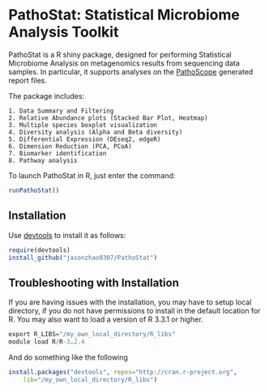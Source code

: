 PathoStat: Statistical Microbiome Analysis Toolkit
==================================================

PathoStat is a R shiny package, designed for performing Statistical Microbiome Analysis on 
metagenomics results from sequencing data samples. In particular, it supports 
analyses on the [PathoScope](https://github.com/PathoScope/PathoScope) generated report files. 

The package includes:

    1. Data Summary and Filtering 
    2. Relative Abundance plots (Stacked Bar Plot, Heatmap)
    3. Multiple species boxplot visualization
    4. Diversity analysis (Alpha and Beta diversity)
    5. Differential Expression (DEseq2, edgeR)
    6. Dimension Reduction (PCA, PCoA)
    7. Biomarker identification
    8. Pathway analysis
    

To launch PathoStat in R, just enter the command:
```r
runPathoStat()
```



## Installation

Use [devtools](https://github.com/hadley/devtools) to install it as follows:
```r
require(devtools)
install_github("jasonzhao0307/PathoStat")
```


## Troubleshooting with Installation

If you are having issues with the installation, you may have to setup local 
directory, if you do not have permissions to install in the default location 
for R. You may also want to load a version of R 3.3.1 or higher.
```r
export R_LIBS="/my_own_local_directory/R_libs"
module load R/R-3.2.4
```

And do something like the following
```r
install.packages("devtools", repos="http://cran.r-project.org", 
    lib="/my_own_local_directory/R_libs")
```
